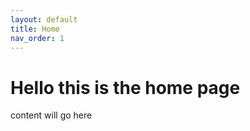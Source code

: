 ```yaml
---
layout: default
title: Home
nav_order: 1
---
```


# Hello this is the home page

content will go here
